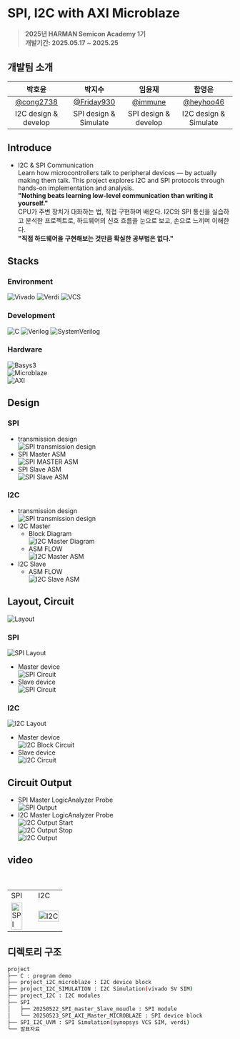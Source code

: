 # SPI, I2C with AXI Microblaze

> **2025년 HARMAN Semicon Academy 1기** <br/> **개발기간: 2025.05.17 ~ 2025.25**

## 개발팀 소개

|박호윤                                          |박지수                                            |임윤재                                     |함영은                                      |                                                                               
| :--------------------------------------------: | :--------------------------------------------: | :---------------------------------------: | :---------------------------------------: |
|   [@cong2738](https://github.com/cong2738)     |    [@Friday930](https://github.com/Friday930)  | [@immune](https://github.com/immune1029)  | [@heyhoo46](https://github.com/heyhoo46)  |
|              I2C design & develop              |              SPI design & Simulate             |            SPI design & develop           |           I2C design & Simulate           |

## Introduce

- I2C & SPI Communication  
Learn how microcontrollers talk to peripheral devices — by actually making them talk.
This project explores I2C and SPI protocols through hands-on implementation and analysis.<br/>
**"Nothing beats learning low-level communication than writing it yourself."**<br/>
CPU가 주변 장치가 대화하는 법, 직접 구현하며 배운다.
I2C와 SPI 통신을 실습하고 분석한 프로젝트로, 하드웨어의 신호 흐름을 눈으로 보고, 손으로 느끼며 이해한다.<br/>
**"직접 하드웨어을 구현해보는 것만큼 확실한 공부법은 없다."**<br/>

## Stacks

### Environment

![Vivado](https://img.shields.io/badge/Tool-Vivado-904cab?style=for-the-badge&logo=&logoColor=white)
![Verdi](https://img.shields.io/badge/Tool-Verdi-00c853?style=for-the-badge)
![VCS](https://img.shields.io/badge/Tool-VCS-00695c?style=for-the-badge)

### Development

![C](https://img.shields.io/badge/Language-C-00599C?style=for-the-badge&logo=c)
![Verilog](https://img.shields.io/badge/HDL-Verilog-ff5722?style=for-the-badge)
![SystemVerilog](https://img.shields.io/badge/HDL-SystemVerilog-ff9800?style=for-the-badge)

### Hardware

![Basys3](https://img.shields.io/badge/Board-Basys3-2196f3?style=for-the-badge)        
![Microblaze](https://img.shields.io/badge/CPU-MicroBlaze-9c27b0?style=for-the-badge)        
![AXI](https://img.shields.io/badge/Bus-AXI-673ab7?style=for-the-badge)

## Design

### SPI

- transmission design<br/>
    ![SPI transmission design](./발표자료/spi%20데이터구조.png)        
- SPI Master ASM<br/>
    ![SPI MASTER ASM](./발표자료/SPI_Master%20ASM.png)        
- SPI Slave ASM<br/>
    ![SPI Slave ASM](./발표자료/SPI_SLAVE%20ASM.png)        

### I2C

- transmission design<br/>
    ![SPI transmission design](./발표자료/i2C%20데이터구조.png)        
- I2C Master  
    - Block Diagram<br/>
        ![I2C Master Diagram](./발표자료/I2C%20master%20blockdiagram.drawio.png)        
    - ASM FLOW<br/>
        ![I2C Master ASM](./발표자료/I2C%20ASM-MASTER.drawio.png)        
- I2C Slave<br/>
    - ASM  FLOW<br/>
        ![I2C Slave ASM](./발표자료/I2C%20ASM-SLAVE.drawio.png)        

## Layout, Circuit

![Layout](./발표자료/박_프로젝트%20개요.png)

### SPI

![SPI Layout](./발표자료/SPI%20간략한%20회로.drawio.png)        
- Master device<br/>
![SPI Circuit](./발표자료/SPI마스터블록디자인.png)        
- Slave device<br/>
![SPI Circuit](./발표자료/SPI%20슬레이브%20회로도.png)        

### I2C

![I2C Layout](./발표자료/I2C%20시뮬레이션%20회로.drawio.png)        
- Master device<br/>
![I2C Block Circuit](./발표자료/I2C%20MASTER%20블록디자인.png)        
- Slave device<br/>
![I2C Circuit](./발표자료/I2C%20Slave%20회로도.png)    

## Circuit Output

- SPI Master LogicAnalyzer Probe<br/>
    ![SPI Output](./발표자료/SPI%20마스터%20로직애널라이저.png)        
- I2C Master LogicAnalyzer Probe<br/>
    ![I2C Output Start](./발표자료/I2C%20START%20LogicAnalyzer.png)        
    ![I2C Output Stop](./발표자료/I2C%20STOP%20LogicAnalyzer.png)        
    ![I2C Output](./발표자료/I2C%20Master%20LogicAnalyzer.png)        

## video  
<table>
　　<tr>
　　　　<td>SPI</td>
　　　　<td>I2C</td>
　　</tr>
　　<tr>
　　　　<td><img alt = "SPI" src="./발표자료/SPI.gif" width="75%" height="auto"/></td>
　　　　<td><img alt = "I2C" src="./발표자료/I2C.gif" width="100%" height="auto"/></td>
　　</tr>
</table>

## 디렉토리 구조

```bash
project
├── C : program demo
├── project_i2C_microblaze : I2C device block
├── project_I2C_SIMULATION : I2C Simulation(vivado SV SIM)
├── project_I2C : I2C modules
├── SPI
│   ├── 20250522_SPI_master_Slave_moudle : SPI module
│   └── 20250523_SPI_AXI_Master_MICROBLAZE : SPI device block
├── SPI_I2C_UVM : SPI Simulation(synopsys VCS SIM, verdi)
└── 발표자료
```
